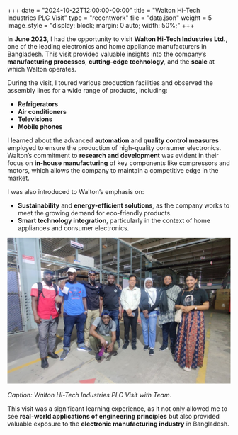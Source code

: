 +++
date = "2024-10-22T12:00:00-00:00"
title = "Walton Hi-Tech Industries PLC Visit"
type = "recentwork"
file = "data.json"
weight = 5
image_style = "display: block; margin: 0 auto; width: 50%;"
+++

In **June 2023**, I had the opportunity to visit **Walton Hi-Tech Industries Ltd.**, one of the leading electronics and home appliance manufacturers in Bangladesh. This visit provided valuable insights into the company’s **manufacturing processes**, **cutting-edge technology**, and the **scale** at which Walton operates.

During the visit, I toured various production facilities and observed the assembly lines for a wide range of products, including:
- **Refrigerators**
- **Air conditioners**
- **Televisions**
- **Mobile phones**

I learned about the advanced **automation** and **quality control measures** employed to ensure the production of high-quality consumer electronics. Walton’s commitment to **research and development** was evident in their focus on **in-house manufacturing** of key components like compressors and motors, which allows the company to maintain a competitive edge in the market.

I was also introduced to Walton’s emphasis on:
- **Sustainability** and **energy-efficient solutions**, as the company works to meet the growing demand for eco-friendly products.
- **Smart technology integration**, particularly in the context of home appliances and consumer electronics.

![Kazi Farms Visit](/images/walton.png)

*Caption: Walton Hi-Tech Industries PLC Visit with Team.*

This visit was a significant learning experience, as it not only allowed me to see **real-world applications of engineering principles** but also provided valuable exposure to the **electronic manufacturing industry** in Bangladesh.
